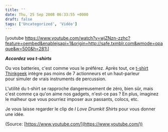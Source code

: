 ```yaml
---
title: ''
date: Thu, 25 Sep 2008 06:33:55 +0000
draft: false
tags: ['Uncategorized', 'Vidéo']
---
```


\[youtube https://www.youtube.com/watch?v=wjZNzn-zzhc?feature=oembed&enablejsapi=1&origin=http://safe.txmblr.com&wmode=opaque&w=500&h=281\]

**_Accordez vos t-shirts_**

Ou vos batteries, c'est comme vous le préférez. Après tout, ce [t-shirt Thinkgeek](http://www.thinkgeek.com/tshirts/generic/ac0b/) intègre pas moins de 7 actionneurs et un haut-parleur pour simuler de vrais instruments de percussion.

L'utilité du t-shirt se rapproche dangereusement de zéro, bien sûr, mais c'est comme ça qu'on aime nos gadgets, n'est-ce pas ? En plus, imaginez le malheur que vous pourriez imposer aux passants, colocs, etc.

Je vous laisse regarder le clip de _I Love Drumkit Shirts_ pour vous donner une idée.

(Source: [https://www.youtube.com/](https://www.youtube.com/))